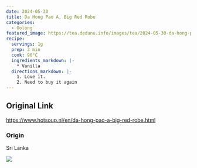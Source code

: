 ```yaml
---
date: 2024-05-30
title: Da Hong Pao A, Big Red Robe
categories:
  - Oolong
featured_image: https://tea.dedunu.info/images/tea/2024-05-30-da-hong-pao-1.jpeg
recipe:
  servings: 1g
  prep: 3 min
  cook: 90°C
  ingredients_markdown: |-
    * Vanilla
  directions_markdown: |-
    1. Love it.
    2. Need to buy it again
---
```


## Original Link

<https://www.hotsoup.nl/en/da-hong-pao-a-big-red-robe.html>

### Origin

Sri Lanka

![](https://tea.dedunu.info/images/tea/2024-05-30-da-hong-pao-2.jpeg)
